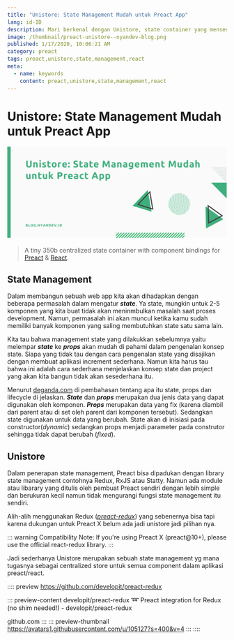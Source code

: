 ```yaml
---
title: "Unistore: State Management Mudah untuk Preact App"
lang: id-ID
description: Mari berkenal dengan Unistore, state container yang mensentralkan state dengan memanfaatkan component binding.
image: /thumbnail/preact-unistore--nyandev-blog.png
published: 1/17/2020, 10:06:21 AM
category: preact
tags: preact,unistore,state,management,react
meta:
  - name: keywords
    content: preact,unistore,state,management,react
---
```

# Unistore: State Management Mudah untuk Preact App

<Author name="Ryan Aunur Rassyid" />

![Preact Unistore](/images/preact-unistore--nyandev-blog-cover.png#ft-image "Preact Unistore | NyanDev Blog")

> A tiny 350b centralized state container with component bindings for [Preact](https://github.com/developit/preact) & [React](https://github.com/facebook/react).

## State Management

Dalam membangun sebuah web app kita akan dihadapkan dengan beberapa permasalah dalam mengatur ***state***. Ya state, mungkin untuk 2-5 komponen yang kita buat tidak akan meninmbulkan masalah saat proses development. Namun, permasalah ini akan muncul ketika kamu sudah memiliki banyak komponen yang saling membutuhkan state satu sama lain.

Kita tau bahwa management state yang dilakukkan sebelumnya yaitu melempar ***state*** ke ***props*** akan mudah di pahami dalam pengenalan konsep state. Siapa yang tidak tau dengan cara pengenalan state yang disajikan dengan membuat aplikasi increment sederhana. Namun kita harus tau bahwa ini adalah cara sederhana menjelaskan konsep state dan project yang akan kita bangun tidak akan sesederhana itu.

Menurut [deganda.com](https://degananda.com/react-state-props-lifecycle/) di pembahasan tentang apa itu state, props dan lifecycle di jelaskan. ***State*** dan ***props*** merupakan dua jenis data yang dapat digunakan oleh komponen. ***Props*** merupakan data yang fix (karena diambil dari parent atau di set oleh parent dari komponen tersebut). Sedangkan state digunakan untuk data yang berubah. State akan di inisiasi pada constructor(*dynamic*) sedangkan props menjadi parameter pada construtor sehingga tidak dapat berubah (*fixed*).

## Unistore
Dalam penerapan state management, Preact bisa dipadukan dengan library state management contohnya Redux, RxJS atau Statty. Namun ada module atau libarary yang ditulis oleh pembuat Preact sendiri dengan lebih simple dan berukuran kecil namun tidak mengurangi fungsi state management itu sendiri.

Alih-alih menggunakan Redux ([*preact-redux*](https://github.com/developit/preact-redux)) yang sebenernya bisa tapi karena dukungan untuk Preact X belum ada jadi unistore jadi pilihan nya.

::: warning Compatibility Note:
If you're using Preact X (preact@10+), please use the official react-redux library.
:::

Jadi sederhanya Unistore merupakan sebuah state management yg mana tugasnya sebagai centralized store untuk semua component dalam aplikasi preact/react.

:::: preview https://github.com/developit/preact-redux

::: preview-content developit/preact-redux
:loop: Preact integration for Redux (no shim needed!) - developit/preact-redux

github.com
:::
::: preview-thumbnail https://avatars1.githubusercontent.com/u/105127?s=400&v=4
:::
::::
